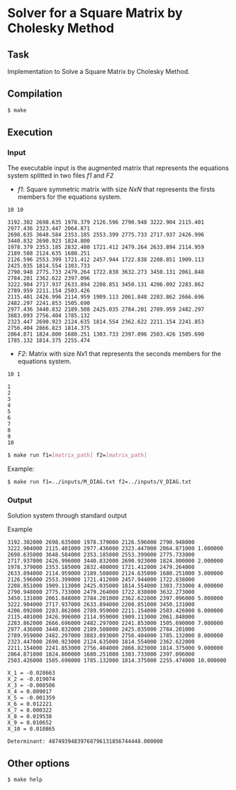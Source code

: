 # Solver for a Square Matrix by Cholesky Method

## Task

Implementation to Solve a Square Matrix by Cholesky Method.

## Compilation

``` bash
$ make
```

## Execution

### Input
The executable input is the augmented matrix that represents the equations system splitted in two files  *f1* and *F2*

- *f1*: Square symmetric matrix with size $N x N$ that represents the firsts members for the equations system.

```
10 10

3192.302 2698.635 1978.379 2126.596 2790.948 3222.904 2115.401 2977.436 2323.447 2064.871
2698.635 3648.584 2353.185 2553.399 2775.733 2717.937 2426.996 3440.832 2690.923 1824.800
1978.379 2353.185 2832.480 1721.412 2479.264 2633.894 2114.959 2189.508 2124.635 1680.251
2126.596 2553.399 1721.412 2457.944 1722.838 2208.851 1909.113 2425.035 1814.554 1303.733
2790.948 2775.733 2479.264 1722.838 3632.273 3450.131 2061.848 2784.201 2362.622 2397.096
3222.904 2717.937 2633.894 2208.851 3450.131 4206.092 2283.862 2789.959 2211.154 2503.426
2115.401 2426.996 2114.959 1909.113 2061.848 2283.862 2666.696 2482.297 2241.853 1505.690
2977.436 3440.832 2189.508 2425.035 2784.201 2789.959 2482.297 3883.093 2756.404 1785.132
2323.447 2690.923 2124.635 1814.554 2362.622 2211.154 2241.853 2756.404 2866.823 1814.375
2064.871 1824.800 1680.251 1303.733 2397.096 2503.426 1505.690 1785.132 1814.375 2255.474
```

- *F2*: Matrix with size $N x 1$ that represents the seconds members for the equations system.

```
10 1

1
2
3
4
5
6
7
8
9
10
```


``` bash
$ make run f1=[matrix_path] f2=[matrix_path]
```

Example:

``` bash
$ make run f1=../inputs/M_DIAG.txt f2=../inputs/V_DIAG.txt
```

### Output

Solution system through standard output

Example

```
3192.302000 2698.635000 1978.379000 2126.596000 2790.948000 3222.904000 2115.401000 2977.436000 2323.447000 2064.871000 1.000000
2698.635000 3648.584000 2353.185000 2553.399000 2775.733000 2717.937000 2426.996000 3440.832000 2690.923000 1824.800000 2.000000
1978.379000 2353.185000 2832.480000 1721.412000 2479.264000 2633.894000 2114.959000 2189.508000 2124.635000 1680.251000 3.000000
2126.596000 2553.399000 1721.412000 2457.944000 1722.838000 2208.851000 1909.113000 2425.035000 1814.554000 1303.733000 4.000000
2790.948000 2775.733000 2479.264000 1722.838000 3632.273000 3450.131000 2061.848000 2784.201000 2362.622000 2397.096000 5.000000
3222.904000 2717.937000 2633.894000 2208.851000 3450.131000 4206.092000 2283.862000 2789.959000 2211.154000 2503.426000 6.000000
2115.401000 2426.996000 2114.959000 1909.113000 2061.848000 2283.862000 2666.696000 2482.297000 2241.853000 1505.690000 7.000000
2977.436000 3440.832000 2189.508000 2425.035000 2784.201000 2789.959000 2482.297000 3883.093000 2756.404000 1785.132000 8.000000
2323.447000 2690.923000 2124.635000 1814.554000 2362.622000 2211.154000 2241.853000 2756.404000 2866.823000 1814.375000 9.000000
2064.871000 1824.800000 1680.251000 1303.733000 2397.096000 2503.426000 1505.690000 1785.132000 1814.375000 2255.474000 10.000000

X_1 = -0.028663
X_2 = -0.019074
X_3 = -0.008506
X_4 = 0.009017
X_5 = -0.001359
X_6 = 0.012221
X_7 = 0.000322
X_8 = 0.019538
X_9 = 0.010652
X_10 = 0.010865

Determinant: 48749394839768796131856744448.000000
```

## Other options

``` bash
$ make help
```
